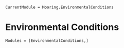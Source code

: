 ```@meta
CurrentModule = Mooring.EnvironmentalConditions
```

# Environmental Conditions

```@autodocs
Modules = [EnvironmentalConditions,]
```